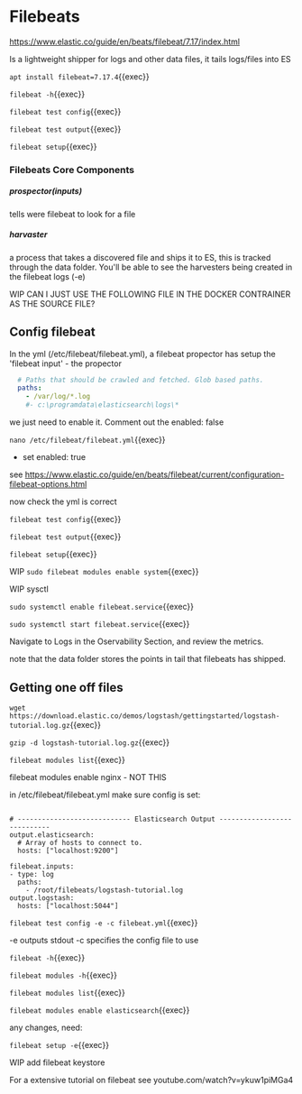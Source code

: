 # Filebeats

https://www.elastic.co/guide/en/beats/filebeat/7.17/index.html

Is a lightweight shipper for logs and other data files, it tails logs/files into ES

`apt install filebeat=7.17.4`{{exec}}

`filebeat -h`{{exec}}

`filebeat test config`{{exec}}

`filebeat test output`{{exec}}

`filebeat setup`{{exec}}

### Filebeats Core Components

##### prospector(inputs)

tells were filebeat to look for a file


##### harvaster

a process that takes a discovered file and ships it to ES, this is tracked through the data folder. You'll be able to see the harvesters being created in the filebeat logs (-e)

WIP CAN I JUST USE THE FOLLOWING FILE IN THE DOCKER CONTRAINER AS THE SOURCE 
FILE?

## Config filebeat

In the yml (/etc/filebeat/filebeat.yml), a filebeat propector has setup the 'filebeat input' - the propector

```yaml
  # Paths that should be crawled and fetched. Glob based paths.
  paths:
    - /var/log/*.log
    #- c:\programdata\elasticsearch\logs\*
```

we just need to enable it. Comment out the enabled: false 

`nano /etc/filebeat/filebeat.yml`{{exec}}

- set enabled: true

see https://www.elastic.co/guide/en/beats/filebeat/current/configuration-filebeat-options.html 


now check the yml is correct

`filebeat test config`{{exec}}

`filebeat test output`{{exec}}

`filebeat setup`{{exec}}

WIP
`sudo filebeat modules enable system`{{exec}}

WIP sysctl

`sudo systemctl enable filebeat.service`{{exec}}

`sudo systemctl start filebeat.service`{{exec}}

Navigate to Logs in the Oservability Section, and review the metrics.


note that the data folder stores the points in tail that filebeats has shipped.




## Getting one off files

`wget https://download.elastic.co/demos/logstash/gettingstarted/logstash-tutorial.log.gz`{{exec}}

`gzip -d logstash-tutorial.log.gz`{{exec}}


`filebeat modules list`{{exec}}

filebeat modules enable nginx  - NOT THIS

in /etc/filebeat/filebeat.yml  make sure config is set:

```

# ---------------------------- Elasticsearch Output ----------------------------
output.elasticsearch:
  # Array of hosts to connect to.
  hosts: ["localhost:9200"]

filebeat.inputs:
- type: log
  paths:
    - /root/filebeats/logstash-tutorial.log 
output.logstash:
  hosts: ["localhost:5044"]
```

`filebeat test config -e -c filebeat.yml`{{exec}}

-e outputs stdout
-c specifies the config file to use


`filebeat -h`{{exec}}


`filebeat modules -h`{{exec}}

`filebeat modules list`{{exec}}

`filebeat modules enable elasticsearch`{{exec}}

any changes, need:

`filebeat setup -e`{{exec}}

WIP add filebeat keystore


For a extensive tutorial on filebeat see
youtube.com/watch?v=ykuw1piMGa4




